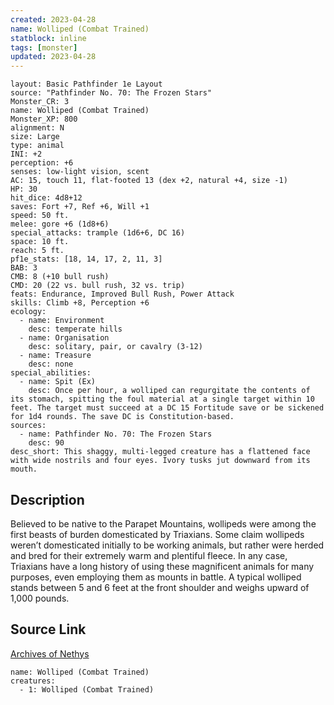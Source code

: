 ```yaml
---
created: 2023-04-28
name: Wolliped (Combat Trained)
statblock: inline
tags: [monster]
updated: 2023-04-28
---
```

```statblock
layout: Basic Pathfinder 1e Layout
source: "Pathfinder No. 70: The Frozen Stars"
Monster_CR: 3
name: Wolliped (Combat Trained)
Monster_XP: 800
alignment: N
size: Large
type: animal
INI: +2
perception: +6
senses: low-light vision, scent
AC: 15, touch 11, flat-footed 13 (dex +2, natural +4, size -1)
HP: 30
hit_dice: 4d8+12
saves: Fort +7, Ref +6, Will +1
speed: 50 ft.
melee: gore +6 (1d8+6)
special_attacks: trample (1d6+6, DC 16)
space: 10 ft.
reach: 5 ft.
pf1e_stats: [18, 14, 17, 2, 11, 3]
BAB: 3
CMB: 8 (+10 bull rush)
CMD: 20 (22 vs. bull rush, 32 vs. trip)
feats: Endurance, Improved Bull Rush, Power Attack
skills: Climb +8, Perception +6
ecology:
  - name: Environment
    desc: temperate hills
  - name: Organisation
    desc: solitary, pair, or cavalry (3-12)
  - name: Treasure
    desc: none
special_abilities:
  - name: Spit (Ex)
    desc: Once per hour, a wolliped can regurgitate the contents of its stomach, spitting the foul material at a single target within 10 feet. The target must succeed at a DC 15 Fortitude save or be sickened for 1d4 rounds. The save DC is Constitution-based.
sources:
  - name: Pathfinder No. 70: The Frozen Stars
    desc: 90
desc_short: This shaggy, multi-legged creature has a flattened face with wide nostrils and four eyes. Ivory tusks jut downward from its mouth. 
```
## Description
Believed to be native to the Parapet Mountains, wollipeds were among the first beasts of burden domesticated by Triaxians. Some claim wollipeds weren’t domesticated initially to be working animals, but rather were herded and bred for their extremely warm and plentiful fleece. In any case, Triaxians have a long history of using these magnificent animals for many purposes, even employing them as mounts in battle. A typical wolliped stands between 5 and 6 feet at the front shoulder and weighs upward of 1,000 pounds.
## Source Link
[Archives of Nethys](https://aonprd.com/MonsterDisplay.aspx?ItemName=Wolliped%20(Combat%20Trained))
```encounter-table
name: Wolliped (Combat Trained)
creatures:
  - 1: Wolliped (Combat Trained)
```
